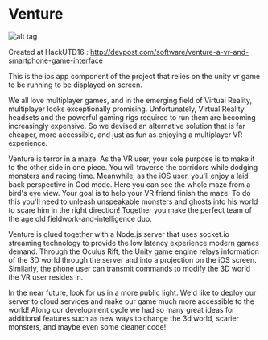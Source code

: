 # Venture


![alt tag](http://challengepost-s3-challengepost.netdna-ssl.com/photos/production/software_photos/000/365/944/datas/gallery.jpg)

Created at HackUTD16 : http://devpost.com/software/venture-a-vr-and-smartphone-game-interface

This is the ios app component of the project that relies on the unity vr game to be running to be displayed on screen.

We all love multiplayer games, and in the emerging field of Virtual Reality, multiplayer looks exceptionally promising. Unfortunately, Virtual Reality headsets and the powerful gaming rigs required to run them are becoming increasingly expensive. So we devised an alternative solution that is far cheaper, more accessible, and just as fun as enjoying a multiplayer VR experience.

Venture is terror in a maze. As the VR user, your sole purpose is to make it to the other side in one piece. You will traverse the corridors while dodging monsters and racing time. Meanwhile, as the iOS user, you'll enjoy a laid back perspective in God mode. Here you can see the whole maze from a bird's eye view. Your goal is to help your VR friend finish the maze. To do this you'll need to unleash unspeakable monsters and ghosts into his world to scare him in the right direction! Together you make the perfect team of the age old fieldwork-and-intelligence duo.

Venture is glued together with a Node.js server that uses socket.io streaming technology to provide the low latency experience modern games demand. Through the Oculus Rift, the Unity game engine relays information of the 3D world through the server and into a projection on the iOS screen. Similarly, the phone user can transmit commands to modify the 3D world the VR user resides in.

In the near future, look for us in a more public light. We'd like to deploy our server to cloud services and make our game much more accessible to the world! Along our development cycle we had so many great ideas for additional features such as new ways to change the 3d world, scarier monsters, and maybe even some cleaner code!
